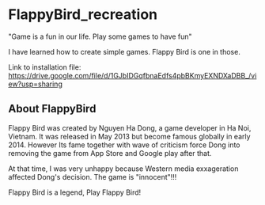 # FlappyBird_recreation
"Game is a fun in our life. Play some games to have fun"

I have learned how to create simple games. Flappy Bird is one in those.

Link to installation file: https://drive.google.com/file/d/1GJbIDGqfbnaEdfs4pbBKmyEXNDXaDBB_/view?usp=sharing

## About FlappyBird
Flappy Bird was created by Nguyen Ha Dong, a game developer in Ha Noi, Vietnam. It was released in May 2013 but become famous globally in early 2014. 
However Its fame together with wave of criticism force Dong into removing the game from App Store and Google play after that.

At that time, I was very unhappy because Western media exxageration affected Dong's decision. The game is "innocent"!!!

Flappy Bird is a legend, Play Flappy Bird!
